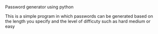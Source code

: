 Password generator using python

This is a simple program in which passwords can be generated based on the length you specify and the level of difficuty such as hard medium or easy
